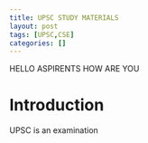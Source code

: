 ```yaml
---
title: UPSC STUDY MATERIALS
layout: post
tags: [UPSC,CSE]
categories: []
---
```

HELLO ASPIRENTS HOW ARE YOU

# Introduction

UPSC is an examination
